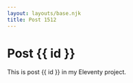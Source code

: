 ```yaml
---
layout: layouts/base.njk
title: Post 1512
---
```


# Post {{ id }}

This is post {{ id }} in my Eleventy project.
